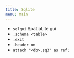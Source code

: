 ```yaml
---
title: Sqlite
menu: main
---
```


- `sqlgui` SpatiaLite gui
- `.schema <table>`
- `.exit`
- `.header on`
- `attach "<db>.sq3" as ref;`

